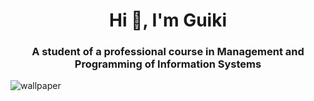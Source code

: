 <h1 align="center">Hi 👋, I'm Guiki</h1>
<h3 align="center">A student of a professional course in Management and Programming of Information Systems</h3>
<img scr="https://raw.githubusercontent.com/Guiki18/Guiki18/main/images/wallpaper.jpg" alt="wallpaper">